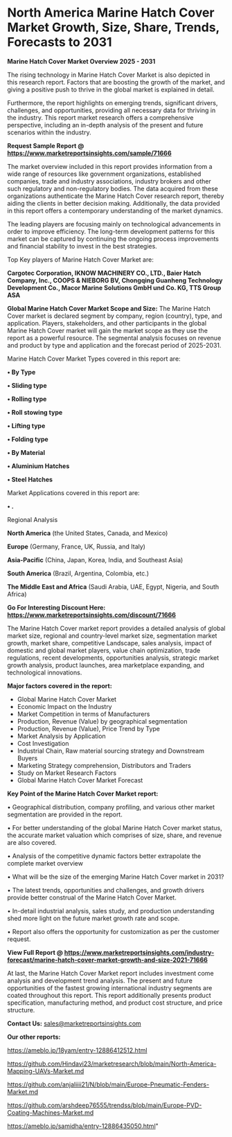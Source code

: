 # North America Marine Hatch Cover Market Growth, Size, Share, Trends, Forecasts to 2031

<Strong> Marine Hatch Cover Market Overview 2025 - 2031</strong>

The rising technology in Marine Hatch Cover Market is also depicted in this research report. Factors that are boosting the growth of the market, and giving a positive push to thrive in the global market is explained in detail.

Furthermore, the report highlights on emerging trends, significant drivers, challenges, and opportunities, providing all necessary data for thriving in the industry. This report market research offers a comprehensive perspective, including an in-depth analysis of the present and future scenarios within the industry.

<strong>Request Sample Report @ <a href=https://www.marketreportsinsights.com/sample/71666>https://www.marketreportsinsights.com/sample/71666</a></strong>

The market overview included in this report provides information from a wide range of resources like government organizations, established companies, trade and industry associations, industry brokers and other such regulatory and non-regulatory bodies. The data acquired from these organizations authenticate the Marine Hatch Cover research report, thereby aiding the clients in better decision making. Additionally, the data provided in this report offers a contemporary understanding of the market dynamics.

The leading players are focusing mainly on technological advancements in order to improve efficiency. The long-term development patterns for this market can be captured by continuing the ongoing process improvements and financial stability to invest in the best strategies.

Top Key players of Marine Hatch Cover Market are:

<strong>Cargotec Corporation, IKNOW MACHINERY CO., LTD., Baier Hatch Company, Inc., COOPS & NIEBORG BV, Chongqing Guanheng Technology Development Co., Macor Marine Solutions GmbH und Co. KG, TTS Group ASA</strong>

<strong><b>Global Marine Hatch Cover Market Scope and Size:</b></strong>
The Marine Hatch Cover market is declared segment by company, region (country), type, and application. Players, stakeholders, and other participants in the global Marine Hatch Cover market will gain the market scope as they use the report as a powerful resource. The segmental analysis focuses on revenue and product by type and application and the forecast period of 2025-2031.

Marine Hatch Cover Market Types covered in this report are:

<strong>• By Type

• Sliding type

• Rolling type

• Roll stowing type

• Lifting type

• Folding type

• By Material

• Aluminium Hatches

• Steel Hatches</strong>

Market Applications covered in this report are:

<strong>• .</strong> 

Regional Analysis

<strong>North America</strong> (the United States, Canada, and Mexico)

<strong>Europe</strong> (Germany, France, UK, Russia, and Italy)

<strong>Asia-Pacific</strong> (China, Japan, Korea, India, and Southeast Asia)

<strong>South America</strong> (Brazil, Argentina, Colombia, etc.)

<strong>The Middle East and Africa</strong> (Saudi Arabia, UAE, Egypt, Nigeria, and South Africa)

<strong>Go For Interesting Discount Here: <a href=https://www.marketreportsinsights.com/discount/71666>https://www.marketreportsinsights.com/discount/71666</a></strong>

The Marine Hatch Cover market report provides a detailed analysis of global market size, regional and country-level market size, segmentation market growth, market share, competitive Landscape, sales analysis, impact of domestic and global market players, value chain optimization, trade regulations, recent developments, opportunities analysis, strategic market growth analysis, product launches, area marketplace expanding, and technological innovations.

<strong><b>Major factors covered in the report:</b></strong>
<ul>
  <li>Global Marine Hatch Cover Market </li>
  <li>Economic Impact on the Industry</li>
  <li>Market Competition in terms of Manufacturers</li>
  <li>Production, Revenue (Value) by geographical segmentation</li>
  <li>Production, Revenue (Value), Price Trend by Type</li>
  <li>Market Analysis by Application</li>
  <li>Cost Investigation</li>
  <li>Industrial Chain, Raw material sourcing strategy and Downstream Buyers</li>
  <li>Marketing Strategy comprehension, Distributors and Traders</li>
  <li>Study on Market Research Factors</li>
  <li>Global Marine Hatch Cover Market Forecast</li>
</ul>

<strong><b>Key Point of the Marine Hatch Cover Market report:</b></strong>

• Geographical distribution, company profiling, and various other market segmentation are provided in the report.

• For better understanding of the global Marine Hatch Cover market status, the accurate market valuation which comprises of size, share, and revenue are also covered.

• Analysis of the competitive dynamic factors better extrapolate the complete market overview

• What will be the size of the emerging Marine Hatch Cover market in 2031?

• The latest trends, opportunities and challenges, and growth drivers provide better construal of the Marine Hatch Cover Market.

• In-detail industrial analysis, sales study, and production understanding shed more light on the future market growth rate and scope.

• Report also offers the opportunity for customization as per the customer request.

<strong><b>View Full Report @ <a href=https://www.marketreportsinsights.com/industry-forecast/marine-hatch-cover-market-growth-and-size-2021-71666>https://www.marketreportsinsights.com/industry-forecast/marine-hatch-cover-market-growth-and-size-2021-71666</a></b></strong>


At last, the Marine Hatch Cover Market report includes investment come analysis and development trend analysis. The present and future opportunities of the fastest growing international industry segments are coated throughout this report. This report additionally presents product specification, manufacturing method, and product cost structure, and price structure.

<strong>Contact Us:</strong>
sales@marketreportsinsights.com

<strong>Our other reports:</strong>

<a href=https://ameblo.jp/18yam/entry-12886412512.html>https://ameblo.jp/18yam/entry-12886412512.html</a>

<a href=https://github.com/Hindavi23/marketresearch/blob/main/North-America-Mapping-UAVs-Market.md>https://github.com/Hindavi23/marketresearch/blob/main/North-America-Mapping-UAVs-Market.md</a>

<a href=https://github.com/anjaliiii21/N/blob/main/Europe-Pneumatic-Fenders-Market.md>https://github.com/anjaliiii21/N/blob/main/Europe-Pneumatic-Fenders-Market.md</a>

<a href=https://github.com/arshdeep76555/trendss/blob/main/Europe-PVD-Coating-Machines-Market.md>https://github.com/arshdeep76555/trendss/blob/main/Europe-PVD-Coating-Machines-Market.md</a>

<a href=https://ameblo.jp/samidha/entry-12886435050.html>https://ameblo.jp/samidha/entry-12886435050.html</a>"
